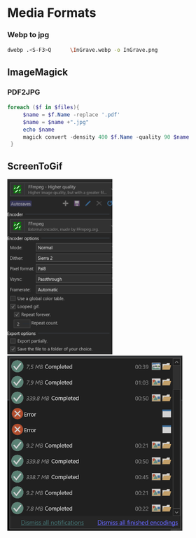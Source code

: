 # Media Formats

### Webp to jpg
```bash
dwebp .<S-F3>Q  	\InGrave.webp -o InGrave.png
```

## ImageMagick



### PDF2JPG

```PowerShell
foreach ($f in $files){
     $name = $f.Name -replace '.pdf'
     $name = $name +".jpg"
     echo $name
     magick convert -density 400 $f.Name -quality 90 $name
 }
```

## ScreenToGif

<img src="Res/ScreenToGifSave.png" alt="drawing" height="400"/>
<img src="Res/ScreenToGifBanch.png" alt="drawing" height="400"/>
